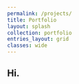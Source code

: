 ```yaml
---
permalink: /projects/
title: Portfolio
layout: splash
collection: portfolio
entries_layout: grid
classes: wide
---
```


## Hi.

